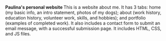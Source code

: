 <b> Paulina's personal website </b>
This is a website about me. 
It has 3 tabs: home (my basic info, an intro statement, photos of my dogs); about (work history, education history, volunteer work, skills, and hobbies); and portfolio (examples of completed work). It also includes a contact form to submit an email message, with a successful submission page. 
It includes HTML, CSS, and JS files. 